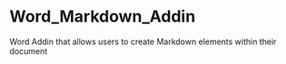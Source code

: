 # Word_Markdown_Addin
Word Addin that allows users to create Markdown elements within their document
